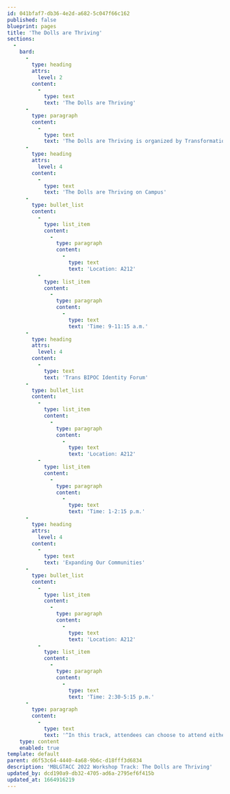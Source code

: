 ```yaml
---
id: 041bfaf7-db36-4e2d-a682-5c047f66c162
published: false
blueprint: pages
title: 'The Dolls are Thriving'
sections:
  -
    bard:
      -
        type: heading
        attrs:
          level: 2
        content:
          -
            type: text
            text: 'The Dolls are Thriving'
      -
        type: paragraph
        content:
          -
            type: text
            text: 'The Dolls are Thriving is organized by Transformations and is an annual national virtual summit on women of color of trans experience in leadership, advocacy, and mentorship. At MBLGTACC, they are bringing aspects of the national conference, led by trans women of color activists and organizers. Across two super sessions^ and an identity forum, you''ll combine facilitated conversations, small group breakout activities, case scenarios, and media clips.'
      -
        type: heading
        attrs:
          level: 4
        content:
          -
            type: text
            text: 'The Dolls are Thriving on Campus'
      -
        type: bullet_list
        content:
          -
            type: list_item
            content:
              -
                type: paragraph
                content:
                  -
                    type: text
                    text: 'Location: A212'
          -
            type: list_item
            content:
              -
                type: paragraph
                content:
                  -
                    type: text
                    text: 'Time: 9-11:15 a.m.'
      -
        type: heading
        attrs:
          level: 4
        content:
          -
            type: text
            text: 'Trans BIPOC Identity Forum'
      -
        type: bullet_list
        content:
          -
            type: list_item
            content:
              -
                type: paragraph
                content:
                  -
                    type: text
                    text: 'Location: A212'
          -
            type: list_item
            content:
              -
                type: paragraph
                content:
                  -
                    type: text
                    text: 'Time: 1-2:15 p.m.'
      -
        type: heading
        attrs:
          level: 4
        content:
          -
            type: text
            text: 'Expanding Our Communities'
      -
        type: bullet_list
        content:
          -
            type: list_item
            content:
              -
                type: paragraph
                content:
                  -
                    type: text
                    text: 'Location: A212'
          -
            type: list_item
            content:
              -
                type: paragraph
                content:
                  -
                    type: text
                    text: 'Time: 2:30-5:15 p.m.'
      -
        type: paragraph
        content:
          -
            type: text
            text: '^In this track, attendees can choose to attend either or both of the Saturday super sessions. The morning block combines workshop sessions 1-2, and the afternoon block combines sessions 3-4.'
    type: content
    enabled: true
template: default
parent: d6f53c64-4440-4a68-9b6c-d18fff3d6834
description: 'MBLGTACC 2022 Workshop Track: The Dolls are Thriving'
updated_by: dcd190a9-db32-4705-ad6a-2795ef6f415b
updated_at: 1664916219
---
```

